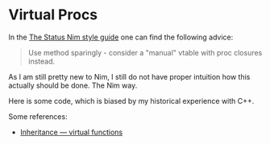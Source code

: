# Virtual Procs

In the [The Status Nim style guide](https://status-im.github.io/nim-style-guide/language.methods.html)
one can find the following advice:

> Use method sparingly - consider a "manual" vtable with proc closures instead.

As I am still pretty new to Nim, I still do not have proper intuition how this
actually should be done. The Nim way.

Here is some code, which is biased by my historical
experience with C++.

Some references:

- [Inheritance — virtual functions](http://www.dietmar-kuehl.de/mirror/c++-faq/virtual-functions.html)
